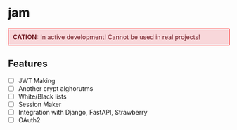 # jam

<div style="border: 1px solid red; padding: 10px; background-color: #f8d7da; color: #721c24;">
  <strong>CATION:</strong> In active development! Cannot be used in real projects!
</div>


## Features
- [ ] JWT Making
- [ ] Another crypt alghorutms
- [ ] White/Black lists
- [ ] Session Maker
- [ ] Integration with Django, FastAPI, Strawberry
- [ ] OAuth2
